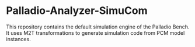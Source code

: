 # Palladio-Analyzer-SimuCom
This repository contains the default simulation engine of the Palladio Bench. It uses M2T transformations to generate simulation code from PCM model instances.
